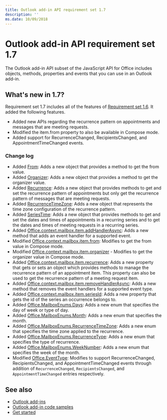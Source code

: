 ```yaml
---
title: Outlook add-in API requirement set 1.7
description: ''
ms.date: 10/09/2018
---
```


# Outlook add-in API requirement set 1.7

The Outlook add-in API subset of the JavaScript API for Office includes objects, methods, properties and events that you can use in an Outlook add-in.

## What's new in 1.7?

Requirement set 1.7 includes all of the features of [Requirement set 1.6](../requirement-set-1.6/outlook-requirement-set-1.6.md). It added the following features.

- Added new APIs regarding the recurrence pattern on appointments and messages that are meeting requests.
- Modified the item.from property to also be available in Compose mode.
- Added support for RecurrenceChanged, RecipientsChanged, and AppointmentTimeChanged events.

### Change log

- Added [From](/javascript/api/outlook_1_7/office.from): Adds a new object that provides a method to get the from value.
- Added [Organizer](/javascript/api/outlook_1_7/office.organizer): Adds a new object that provides a method to get the organizer value.
- Added [Recurrence](/javascript/api/outlook_1_7/office.recurrence): Adds a new object that provides methods to get and set the recurrence pattern of appointments but only get the recurrence pattern of messages that are meeting requests.
- Added [RecurrenceTimeZone](/javascript/api/outlook_1_7/office.recurrencetimezone): Adds a new object that represents the time zone configuration of the recurrence pattern.
- Added [SeriesTime](/javascript/api/outlook_1_7/office.seriestime): Adds a new object that provides methods to get and set the dates and times of appointments in a recurring series and to get the dates and times of meeting requests in a recurring series.
- Added [Office.context.mailbox.item.addHandlerAsync](office.context.mailbox.item.md#addhandlerasynceventtype-handler-options-callback): Adds a new method that adds an event handler for a supported event.
- Modified [Office.context.mailbox.item.from](office.context.mailbox.item.md#from-emailaddressdetailsjavascriptapioutlook17officeemailaddressdetailsfromjavascriptapioutlook17officefrom): Modifies to get the from value in Compose mode.
- Modified [Office.context.mailbox.item.organizer](office.context.mailbox.item.md#organizer-emailaddressdetailsjavascriptapioutlook17officeemailaddressdetailsorganizerjavascriptapioutlook17officeorganizer) - Modifies to get the organizer value in Compose mode.
- Added [Office.context.mailbox.item.recurrence](office.context.mailbox.item.md#nullable-recurrence-recurrencejavascriptapioutlook17officerecurrence): Adds a new property that gets or sets an object which provides methods to manage the recurrence pattern of an appointment item. This property can also be used to get the recurrence pattern of a meeting request item.
- Added [Office.context.mailbox.item.removeHandlerAsync](office.context.mailbox.item.md#removehandlerasynceventtype-options-callback): Adds a new method that removes the event handlers for a supported event type.
- Added [Office.context.mailbox.item.seriesId](office.context.mailbox.item.md#nullable-seriesid-string): Adds a new property that gets the id of the series an occurrence belongs to.
- Added [Office.MailboxEnums.Days](/javascript/api/outlook_1_7/office.mailboxenums.days): Adds a new enum that specifies the day of week or type of day.
- Added [Office.MailboxEnums.Month](/javascript/api/outlook_1_7/office.mailboxenums.month): Adds a new enum that specifies the month.
- Added [Office.MailboxEnums.RecurrenceTimeZone](/javascript/api/outlook_1_7/office.mailboxenums.recurrencetimezone): Adds a new enum that specifies the time zone applied to the recurrence.
- Added [Office.MailboxEnums.RecurrenceType](/javascript/api/outlook_1_7/office.mailboxenums.recurrencetype): Adds a new enum that specifies the type of recurrence.
- Added [Office.MailboxEnums.WeekNumber](/javascript/api/outlook_1_7/office.mailboxenums.weeknumber): Adds a new enum that specifies the week of the month.
- Modified [Office.EventType](/javascript/api/office/office.eventtype): Modifies to support RecurrenceChanged, RecipientsChanged, and AppointmentTimeChanged events through addition of `RecurrenceChanged`, `RecipientsChanged`, and `AppointmentTimeChanged` entries respectively.

## See also

- [Outlook add-ins](https://docs.microsoft.com/outlook/add-ins/)
- [Outlook add-in code samples](https://developer.microsoft.com/outlook/gallery/?filterBy=Outlook,Samples,Add-ins)
- [Get started](https://docs.microsoft.com/outlook/add-ins/quick-start)